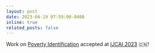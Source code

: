 ```yaml
---
layout: post
date: 2023-04-19 07:59:00-0400
inline: true
related_posts: false
---
```


Work on [Poverty Identification](https://www.ijcai.org/proceedings/2023/0709.pdf) accepted at [IJCAI 2023](https://ijcai-23.org/call-for-papers-ai-and-social-good/) :cn:!